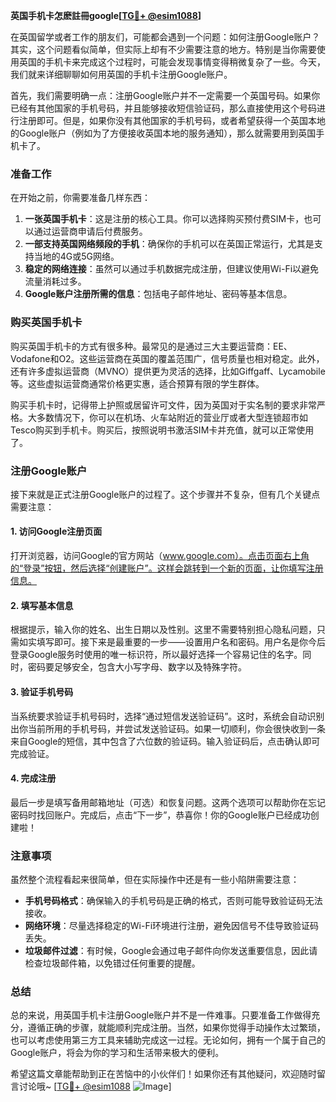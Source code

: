 **英国手机卡怎麽註冊google[[TG💪+ @esim1088](https://t.me/s/esim1088)]**

在英国留学或者工作的朋友们，可能都会遇到一个问题：如何注册Google账户？其实，这个问题看似简单，但实际上却有不少需要注意的地方。特别是当你需要使用英国的手机卡来完成这个过程时，可能会发现事情变得稍微复杂了一些。今天，我们就来详细聊聊如何用英国的手机卡注册Google账户。

首先，我们需要明确一点：注册Google账户并不一定需要一个英国号码。如果你已经有其他国家的手机号码，并且能够接收短信验证码，那么直接使用这个号码进行注册即可。但是，如果你没有其他国家的手机号码，或者希望获得一个英国本地的Google账户（例如为了方便接收英国本地的服务通知），那么就需要用到英国手机卡了。

### 准备工作

在开始之前，你需要准备几样东西：

1. **一张英国手机卡**：这是注册的核心工具。你可以选择购买预付费SIM卡，也可以通过运营商申请后付费服务。
2. **一部支持英国网络频段的手机**：确保你的手机可以在英国正常运行，尤其是支持当地的4G或5G网络。
3. **稳定的网络连接**：虽然可以通过手机数据完成注册，但建议使用Wi-Fi以避免流量消耗过多。
4. **Google账户注册所需的信息**：包括电子邮件地址、密码等基本信息。

### 购买英国手机卡

购买英国手机卡的方式有很多种。最常见的是通过三大主要运营商：EE、Vodafone和O2。这些运营商在英国的覆盖范围广，信号质量也相对稳定。此外，还有许多虚拟运营商（MVNO）提供更为灵活的选择，比如Giffgaff、Lycamobile等。这些虚拟运营商通常价格更实惠，适合预算有限的学生群体。

购买手机卡时，记得带上护照或居留许可文件，因为英国对于实名制的要求非常严格。大多数情况下，你可以在机场、火车站附近的营业厅或者大型连锁超市如Tesco购买到手机卡。购买后，按照说明书激活SIM卡并充值，就可以正常使用了。

### 注册Google账户

接下来就是正式注册Google账户的过程了。这个步骤并不复杂，但有几个关键点需要注意：

#### 1. 访问Google注册页面

打开浏览器，访问Google的官方网站（www.google.com）。点击页面右上角的“登录”按钮，然后选择“创建账户”。这样会跳转到一个新的页面，让你填写注册信息。

#### 2. 填写基本信息

根据提示，输入你的姓名、出生日期以及性别。这里不需要特别担心隐私问题，只需如实填写即可。接下来是最重要的一步——设置用户名和密码。用户名是你今后登录Google服务时使用的唯一标识符，所以最好选择一个容易记住的名字。同时，密码要足够安全，包含大小写字母、数字以及特殊字符。

#### 3. 验证手机号码

当系统要求验证手机号码时，选择“通过短信发送验证码”。这时，系统会自动识别出你当前所用的手机号码，并尝试发送验证码。如果一切顺利，你会很快收到一条来自Google的短信，其中包含了六位数的验证码。输入验证码后，点击确认即可完成验证。

#### 4. 完成注册

最后一步是填写备用邮箱地址（可选）和恢复问题。这两个选项可以帮助你在忘记密码时找回账户。完成后，点击“下一步”，恭喜你！你的Google账户已经成功创建啦！

### 注意事项

虽然整个流程看起来很简单，但在实际操作中还是有一些小陷阱需要注意：

- **手机号码格式**：确保输入的手机号码是正确的格式，否则可能导致验证码无法接收。
- **网络环境**：尽量选择稳定的Wi-Fi环境进行注册，避免因信号不佳导致验证码丢失。
- **垃圾邮件过滤**：有时候，Google会通过电子邮件向你发送重要信息，因此请检查垃圾邮件箱，以免错过任何重要的提醒。

### 总结

总的来说，用英国手机卡注册Google账户并不是一件难事。只要准备工作做得充分，遵循正确的步骤，就能顺利完成注册。当然，如果你觉得手动操作太过繁琐，也可以考虑使用第三方工具来辅助完成这一过程。无论如何，拥有一个属于自己的Google账户，将会为你的学习和生活带来极大的便利。

希望这篇文章能帮助到正在苦恼中的小伙伴们！如果你还有其他疑问，欢迎随时留言讨论哦~ [[TG💪+ @esim1088](https://t.me/s/esim1088) ![Image](https://i.postimg.cc/4NQfJmqS/Snipaste-2025-05-13-00-14-12.png)]